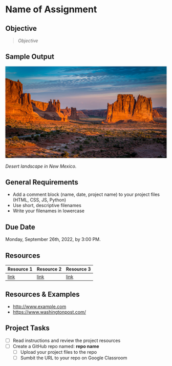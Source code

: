 
# Name of Assignment

## Objective

> *Objective*


## Sample Output

![Albuquerque, New Mexico](nm-desert1.jpg)

*Desert landscape in New Mexico.*

## General Requirements

- Add a comment block (name, date, project name) to your project files (HTML, CSS, JS, Python)
- Use short, descriptive filenames
- Write your filenames in lowercase

## Due Date

Monday, September 26th, 2022, by 3:00 PM.

## Resources

| Resource 1                          | Resource 2                              | Resource 3                      | 
| -------------                       | -------------                           | -------------                   | 
| [link](https://www.demo.com)        | [link](https://www.demo.com)            | [link](https://www.demo.com)    | 


## Resources & Examples

- http://www.example.com
- https://www.washingtonpost.com/

## Project Tasks

- [ ] Read instructions and review the project resources
- [ ] Create a GitHub repo named: **repo name**
    - [ ] Upload your project files to the repo
    - [ ] Sumbit the URL to your repo on Google Classroom
